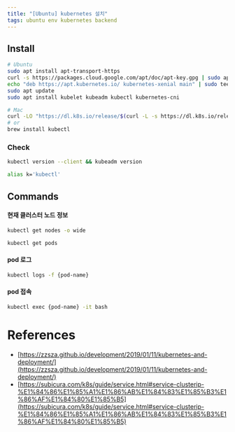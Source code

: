 ```yaml
---
title: "[Ubuntu] kubernetes 설치"
tags: ubuntu env kubernetes backend
---
```


## Install

```sh
# Ubuntu
sudo apt install apt-transport-https
curl -s https://packages.cloud.google.com/apt/doc/apt-key.gpg | sudo apt-key add
echo "deb https://apt.kubernetes.io/ kubernetes-xenial main" | sudo tee -a /etc/apt/sources.list.d/kubernetes.list
sudo apt update
sudo apt install kubelet kubeadm kubectl kubernetes-cni

# Mac
curl -LO "https://dl.k8s.io/release/$(curl -L -s https://dl.k8s.io/release/stable.txt)/bin/darwin/arm64/kubectl"
# or
brew install kubectl
```

### Check

```sh
kubectl version --client && kubeadm version
```

```sh
alias k='kubectl'
```


<!--more-->

## Commands

#### 현재 클러스터 노드 정보

```sh
kubectl get nodes -o wide

kubectl get pods
```

#### pod 로그

```sh
kubectl logs -f {pod-name}
```

#### pod 접속

```sh
kubectl exec {pod-name} -it bash
```

# References

- [https://zzsza.github.io/development/2019/01/11/kubernetes-and-deployment/](https://zzsza.github.io/development/2019/01/11/kubernetes-and-deployment/)
- [https://subicura.com/k8s/guide/service.html#service-clusterip-%E1%84%86%E1%85%A1%E1%86%AB%E1%84%83%E1%85%B3%E1%86%AF%E1%84%80%E1%85%B5](https://subicura.com/k8s/guide/service.html#service-clusterip-%E1%84%86%E1%85%A1%E1%86%AB%E1%84%83%E1%85%B3%E1%86%AF%E1%84%80%E1%85%B5)
